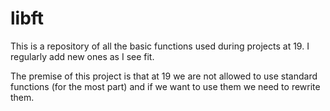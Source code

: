 # libft
This is a repository of all the basic functions used during projects at 19. I regularly add new ones as I see fit.

The premise of this project is that at 19 we are not allowed to use standard functions (for the most part) and if we want to use them we need to rewrite them.
